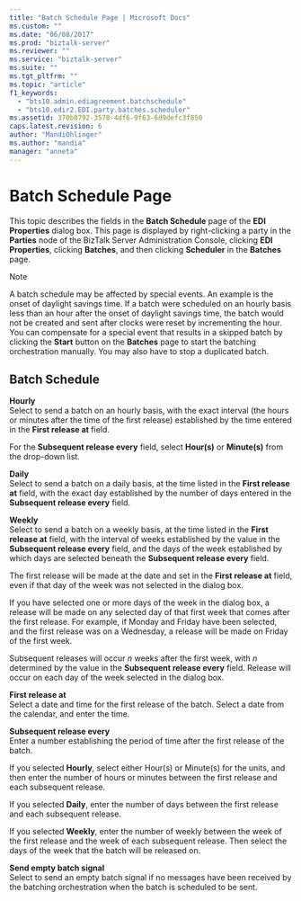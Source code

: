 ```yaml
---
title: "Batch Schedule Page | Microsoft Docs"
ms.custom: ""
ms.date: "06/08/2017"
ms.prod: "biztalk-server"
ms.reviewer: ""
ms.service: "biztalk-server"
ms.suite: ""
ms.tgt_pltfrm: ""
ms.topic: "article"
f1_keywords: 
  - "bts10.admin.ediagreement.batchschedule"
  - "bts10.edir2.EDI.party.batches.scheduler"
ms.assetid: 370b8792-3578-4df6-9f63-6d9defc3f850
caps.latest.revision: 6
author: "MandiOhlinger"
ms.author: "mandia"
manager: "anneta"
---
```

# Batch Schedule Page
This topic describes the fields in the **Batch Schedule** page of the **EDI Properties** dialog box. This page is displayed by right-clicking a party in the **Parties** node of the BizTalk Server Administration Console, clicking **EDI Properties**, clicking **Batches**, and then clicking **Scheduler** in the **Batches** page.  
  
> [!NOTE]
>  A batch schedule may be affected by special events. An example is the onset of daylight savings time. If a batch were scheduled on an hourly basis less than an hour after the onset of daylight savings time, the batch would not be created and sent after clocks were reset by incrementing the hour. You can compensate for a special event that results in a skipped batch by clicking the **Start** button on the **Batches** page to start the batching orchestration manually. You may also have to stop a duplicated batch.  
  
## Batch Schedule  
 **Hourly**  
 Select to send a batch on an hourly basis, with the exact interval (the hours or minutes after the time of the first release) established by the time entered in the **First release at** field.  
  
 For the **Subsequent release every** field, select **Hour(s)** or **Minute(s)** from the drop-down list.  
  
 **Daily**  
 Select to send a batch on a daily basis, at the time listed in the **First release at** field, with the exact day established by the number of days entered in the **Subsequent release every** field.  
  
 **Weekly**  
 Select to send a batch on a weekly basis, at the time listed in the **First release at** field, with the interval of weeks established by the value in the **Subsequent release every** field, and the days of the week established by which days are selected beneath the **Subsequent release every** field.  
  
 The first release will be made at the date and set in the **First release at** field, even if that day of the week was not selected in the dialog box.  
  
 If you have selected one or more days of the week in the dialog box, a release will be made on any selected day of that first week that comes after the first release. For example, if Monday and Friday have been selected, and the first release was on a Wednesday, a release will be made on Friday of the first week.  
  
 Subsequent releases will occur *n* weeks after the first week, with *n* determined by the value in the **Subsequent release every** field. Release will occur on each day of the week selected in the dialog box.  
  
 **First release at**  
 Select a date and time for the first release of the batch. Select a date from the calendar, and enter the time.  
  
 **Subsequent release every**  
 Enter a number establishing the period of time after the first release of the batch.  
  
 If you selected **Hourly**, select either Hour(s) or Minute(s) for the units, and then enter the number of hours or minutes between the first release and each subsequent release.  
  
 If you selected **Daily**, enter the number of days between the first release and each subsequent release.  
  
 If you selected **Weekly**, enter the number of weekly between the week of the first release and the week of each subsequent release. Then select the days of the week that the batch will be released on.  
  
 **Send empty batch signal**  
 Select to send an empty batch signal if no messages have been received by the batching orchestration when the batch is scheduled to be sent.